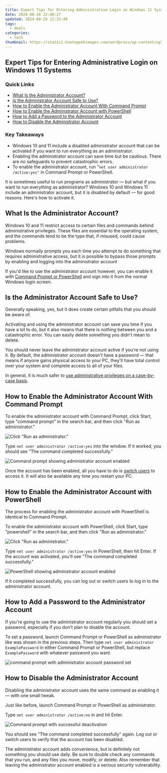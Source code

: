 ```yaml
---
title: Expert Tips for Entering Administrative Login on Windows 11 Systems
date: 2024-08-28 22:40:27
updated: 2024-08-29 12:23:49
tags:
  - deals
categories:
  - tech
thumbnail: https://static1.howtogeekimages.com/wordpress/wp-content/uploads/2023/11/52881909073_c58cd7344b_o-3.jpg
---
```


## Expert Tips for Entering Administrative Login on Windows 11 Systems

### Quick Links

* [What Is the Administrator Account?](https://tech-revival.techidaily.com/navigating-the-ai-landscape-understanding-the-differences-between-gemini-and-chatgpt-plus/)
* [Is the Administrator Account Safe to Use?](https://phone-solutions.techidaily.com/in-2024-methods-to-change-gps-location-on-honor-v-purse-drfone-by-drfone-virtual-android/)
* [How to Enable the Administrator Account With Command Prompt](https://instagram-clips.techidaily.com/in-2024-simplified-pathway-using-instagram-live-effectively/)
* [How to Enable the Administrator Account with PowerShell](https://ios-unlock.techidaily.com/is-your-iphone-6s-in-security-lockout-proper-ways-to-unlock-by-drfone-ios/)
* [How to Add a Password to the Administrator Account](https://screen-capture.techidaily.com/updated-2024-approved-optimize-your-workflow-streamlined-processes-for-skype-calls-recording/)
* [How to Disable the Administrator Account](https://activate-lock.techidaily.com/how-to-remove-find-my-iphone-without-apple-id-on-your-apple-iphone-6s-plus-by-drfone-ios/)

### Key Takeaways

* Windows 10 and 11 include a disabled administrator account that can be activated if you want to run everything as an administrator.
* Enabling the administrator account can save time but be cautious. There are no safeguards to prevent catastrophic errors.
* To enable the administrator account, run "`net user administrator /active:yes"` in Command Prompt or PowerShell.

 It is sometimes useful to run programs as administrator — but what if you want to run everything as administrator? Windows 10 and Windows 11 include an administrator account, but it is disabled by default — for good reasons. Here's how to activate it. 

##  What Is the Administrator Account?

 Windows 10 and 11 restrict access to certain files and commands behind administrative privileges. These files are essential to the operating system, and the commands tend to be the type that, if misused, could cause problems.

 Windows normally prompts you each time you attempt to do something that requires administrative access, but it is possible to bypass those prompts by enabling and logging into the administrator account

 If you'd like to use the administrator account however, you can enable it with [Command Prompt or PowerShell](https://techno-recovery.techidaily.com/x-men-film-series-viewing-guide-the-ultimate-sequence/) and sign into it from the normal Windows login screen.

##  Is the Administrator Account Safe to Use? 

 Generally speaking, yes, but it does create certain pitfalls that you should be aware of. 

 Activating and using the administrator account can save you time if you have a lot to do, but it also means that there is _nothing_ between you and a catastrophic error. You can easily delete something you didn't mean to delete.

 You should never leave the administrator account active if you're not using it. By default, the administrator account doesn't have a password — that means if anyone gains physical access to your PC, they'll have total control over your system and complete access to all of your files.

 In general, it is much safer to [use administrative privileges on a case-by-case basis](https://android-location.techidaily.com/in-2024-10-fake-gps-location-apps-on-android-of-your-samsung-galaxy-xcover-6-pro-tactical-edition-drfone-by-drfone-virtual/).

##  How to Enable the Administrator Account With Command Prompt

 To enable the administrator account with Command Prompt, click Start, type "command prompt" in the search bar, and then click "Run as administrator."

![Click "Run as administrator."](https://static1.howtogeekimages.com/wordpress/wp-content/uploads/2022/02/2022-02-17_10h10_53.png) 

 Type `net user administrator /active:yes` into the window. If it worked, you should see "The command completed successfully."

![Command prompt showing administrator account enabled](https://static1.howtogeekimages.com/wordpress/wp-content/uploads/2022/02/command-prompt-success.png) 

 Once the account has been enabled, all you have to do is [switch users](https://remote-screen-capture.techidaily.com/updated-screen-recording-mastery-with-lenovo-gear-for-2024/) to access it. It will also be available any time you restart your PC.

##  How to Enable the Administrator Account with PowerShell

 The process for enabling the administrator account with PowerShell is identical to Command Prompt.

 To enable the administrator account with PowerShell, click Start, type "powershell" in the search bar, and then click "Run as administrator."

![Click "Run as administrator."](https://static1.howtogeekimages.com/wordpress/wp-content/uploads/2022/02/Launch_PowerShell.png) 

 Type `net user administrator /active:yes` in PowerShell, then hit Enter. If the account was activated, you'll see "The command completed successfully."

![PowerShell showing administrator account enabled](https://static1.howtogeekimages.com/wordpress/wp-content/uploads/2022/02/PowerShell-Success-1.png) 

 If it completed successfully, you can log out or switch users to log in to the administrator account.

##  How to Add a Password to the Administrator Account

 If you're going to use the administrator account regularly you should set a password, especially if you don't plan to disable the account.

 To set a password, launch Command Prompt or PowerShell as administrator like was shown in the previous steps. Then type `net user administrator ExamplePassword` in either Command Prompt or PowerShell, but replace `ExamplePassword` with whatever password you want.

![command prompt with administrator account password set](https://static1.howtogeekimages.com/wordpress/wp-content/uploads/2022/02/AddPassword.png) 

##  How to Disable the Administrator Account

 Disabling the administrator account uses the same command as enabling it — with one small tweak.

 Just like before, launch Command Prompt or PowerShell as administrator.

 Type `net user administrator /active:no` in and hit Enter.

![Command prompt with successful deactivation](https://static1.howtogeekimages.com/wordpress/wp-content/uploads/2022/02/deacivate.png) 

 You should see "The command completed successfully" again. Log out or switch users to verify that the account has been disabled.

 The administrator account adds convenience, but is definitely not something you should use daily. Be sure to double check any commands that you run, and any files you move, modify, or delete. Also remember that leaving the administrator account enabled is a serious security vulnerability.

<ins class="adsbygoogle"
     style="display:block"
     data-ad-format="autorelaxed"
     data-ad-client="ca-pub-7571918770474297"
     data-ad-slot="1223367746"></ins>



<ins class="adsbygoogle"
     style="display:block"
     data-ad-client="ca-pub-7571918770474297"
     data-ad-slot="8358498916"
     data-ad-format="auto"
     data-full-width-responsive="true"></ins>
